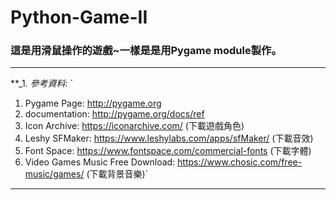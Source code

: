 # Python-Game-II
### 這是用滑鼠操作的遊戲~一樣是是用Pygame module製作。

 ------

**_1. _參考資料:_
  `
  1. Pygame Page: http://pygame.org
  2. documentation: http://pygame.org/docs/ref
  3. Icon Archive: https://iconarchive.com/ (下載遊戲角色)
  4. Leshy SFMaker: https://www.leshylabs.com/apps/sfMaker/ (下載音效)
  5. Font Space: https://www.fontspace.com/commercial-fonts (下載字體)
  6. Video Games Music Free Download: https://www.chosic.com/free-music/games/ (下載背景音樂)`
 ------
